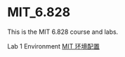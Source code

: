 # MIT_6.828
This is the MIT 6.828 course and labs.

Lab 1 Environment
[MIT 环境配置](https://blog.csdn.net/helloworld19970916/article/details/81603056)

